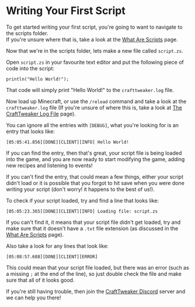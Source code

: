 # Writing Your First Script

To get started writing your first script, you're going to want to navigate to the scripts folder.  
If you're unsure where that is, take a look at the [What Are Scripts](/tutorial/IntroductionToScripting/WhatAreScripts) page.

Now that we're in the scripts folder, lets make a new file called `script.zs`.

Open `script.zs` in your favourite text editor and put the following piece of code into the script:

```zenscript
println("Hello World!");
```

That code will simply print "Hello World!" to the `crafttweaker.log` file.

Now load up Minecraft, or use the `/reload` command and take a look at the `crafttweaker.log` file (If you're unsure of where this is, take a look at [The CraftTweaker Log File](/tutorial/IntroductionToScripting/TheCraftTweakerLogFile) page).

You can ignore all the entries with `[DEBUG]`, what you're looking for is an entry that looks like:

```plaintext
[05:05:41.856][DONE][CLIENT][INFO] Hello World!
```

If you can find the entry, then that's great, your script file is being loaded into the game, and you are now ready to start modifying the game, adding new recipes and listening to events!

If you can't find the entry, that could mean a few things, either your script didn't load or it is possible that you forgot to hit save when you were done writing your script (don't worry! it happens to the best of us!).

To check if your script loaded, try and find a line that looks like:

```plaintext
[05:05:23.365][DONE][CLIENT][INFO] Loading file: script.zs
```

If you can't find it, it means that your script file didn't get loaded, try and make sure that it doesn't have a `.txt` file extension (as discussed in the [What Are Scripts](/tutorial/IntroductionToScripting/WhatAreScripts) page).

Also take a look for any lines that look like:

```plaintext
[05:08:57.688][DONE][CLIENT][ERROR]
```

This could mean that your script file loaded, but there was an error (such as a missing `;` at the end of the line), so just double check the file and make sure that all of it looks good.

If you're still having trouble, then join the [CraftTweaker Discord](https://discord.blamejared.com) server and we can help you there!